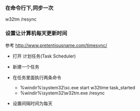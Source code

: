 ### 在命令行下,同步一次
w32tm /resync

### 设置让计算机每天更新时间
参考 http://www.pretentiousname.com/timesync/

* 打开 计划任务(Task Scheduler)
* 新建一个任务

* 在任务里面执行两条命令
    * %windir%\system32\sc.exe start w32time task_started
    * %windir%\system32\w32tm.exe /resync

* 设置间隔时间为每天